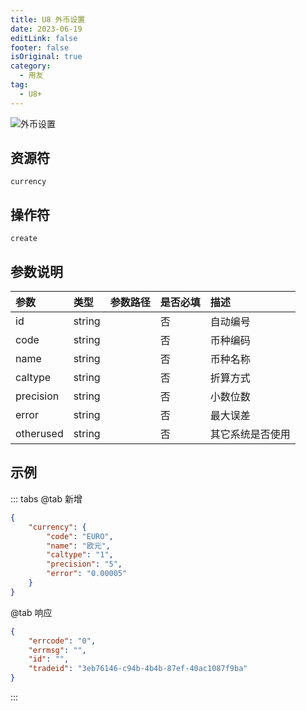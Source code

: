 ```yaml
---
title: U8 外币设置
date: 2023-06-19
editLink: false
footer: false
isOriginal: true
category:
  - 用友
tag:
  - U8+
---
```


![外币设置](https://image.ilyl.life:8443/yonyou/u8/as/currency.gif)

## 资源符

  `currency`
  
## 操作符

  `create`

## 参数说明

|参数|类型|参数路径|是否必填|描述|
|:-|:-|:-|:-|:-|
|id|string||否|自动编号|
|code|string||否|币种编码|
|name|string||否|币种名称|
|caltype|string||否|折算方式|
|precision|string||否|小数位数|
|error|string||否|最大误差|
|otherused|string||否|其它系统是否使用|

## 示例

::: tabs
@tab 新增

```json
{
    "currency": {
        "code": "EURO",
        "name": "欧元",
        "caltype": "1",
        "precision": "5",
        "error": "0.00005"
    }
}
```

@tab 响应

```json
{
    "errcode": "0",
    "errmsg": "",
    "id": "",
    "tradeid": "3eb76146-c94b-4b4b-87ef-40ac1087f9ba"
}
```

:::
